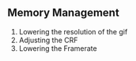 ## Memory Management

1. Lowering the resolution of the gif
2. Adjusting the CRF
3. Lowering the Framerate


